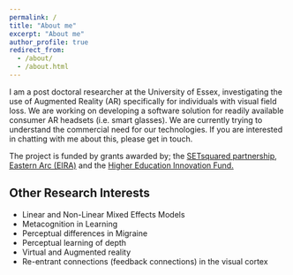 ```yaml
---
permalink: /
title: "About me"
excerpt: "About me"
author_profile: true
redirect_from: 
  - /about/
  - /about.html
---
```


I am a post doctoral researcher at the University of Essex,  investigating the use of Augmented Reality (AR) specifically for individuals with visual field loss.  We are working on developing a software solution for  readily available consumer AR headsets (i.e. smart glasses). We are currently trying to understand the commercial need for our technologies. If you are interested in chatting with me about this, please get in touch.



The project is funded by grants awarded by;
the [SETsquared partnership](https://www.setsquared.co.uk/about-us/), 
[Eastern Arc (EIRA)](http://easternarc.ac.uk/eira/) and 
the [Higher Education Innovation Fund.](https://re.ukri.org/knowledge-exchange/the-higher-education-innovation-fund-heif/)  



## Other Research Interests
* Linear and Non-Linear Mixed Effects Models
* Metacognition in Learning
* Perceptual differences in Migraine
* Perceptual learning of depth 
* Virtual and Augmented reality
* Re-entrant connections (feedback connections) in the visual cortex


